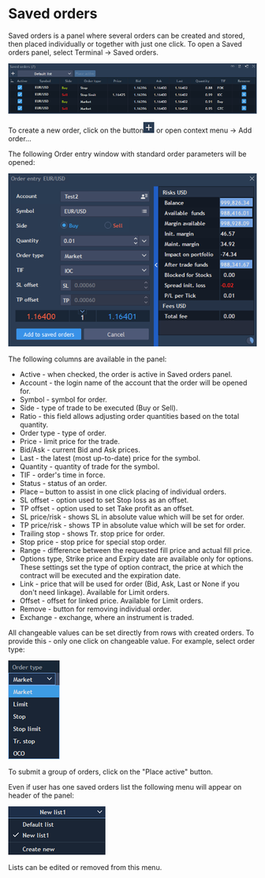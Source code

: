 # Saved orders


Saved orders is a panel where several orders can be created and stored, then placed individually or together with just one click. To open a Saved orders panel, select Terminal -&gt; Saved orders.

![](../../.gitbook/assets/4%20%289%29.png)


To create a new order, click on the button![](../../.gitbook/assets/5%20%2822%29.png)
or open context menu -&gt; Add order…

The following Order entry window with standard order parameters will be opened:

![](../../.gitbook/assets/saved-orders.png)

The following columns are available in the panel:

* Active - when checked, the order is active in Saved orders panel.
* Account - the login name of the account that the order will be opened for.
* Symbol - symbol for order.
* Side - type of trade to be executed \(Buy or Sell\).
* Ratio - this field allows adjusting order quantities based on the total quantity.
* Order type - type of order.
* Price - limit price for the trade.
* Bid/Ask - current Bid and Ask prices.
* Last - the latest \(most up-to-date\) price for the symbol.
* Quantity - quantity of trade for the symbol.
* TIF - order's time in force.
* Status - status of an order.
* Place – button to assist in one click placing of individual orders.
* SL offset - option used to set Stop loss as an offset.
* TP offset - option used to set Take profit as an offset.
* SL price/risk - shows SL in absolute value which will be set for order.
* TP price/risk - shows TP in absolute value which will be set for order.
* Trailing stop - shows Tr. stop price for order.
* Stop price - stop price for special stop order.
* Range - difference between the requested fill price and actual fill price.
* Options type, Strike price and Expiry date are available only for options. These settings set the type of option contract, the price at which the contract will be executed and the expiration date.
* Link - price that will be used for order \(Bid, Ask, Last or None if you don't need linkage\). Available for Limit orders.
* Offset - offset for linked price. Available for Limit orders.
* Remove - button for removing individual order.
* Exchange - exchange, where an instrument is traded.

All changeable values can be set directly from rows with created orders. To provide this - only one click on changeable value. For example, select order type:

![](../../.gitbook/assets/7%20%2812%29.png)


To submit a group of orders, click on the "Place active" button.

Even if user has one saved orders list the following menu will appear on header of the panel:

![](../../.gitbook/assets/8%20%2812%29.png)


Lists can be edited or removed from this menu.

